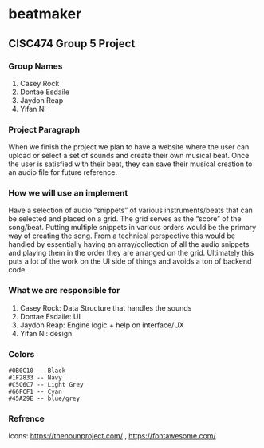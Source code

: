# beatmaker
CISC474 Group 5 Project
---
### Group Names 
1. Casey Rock
2. Dontae Esdaile
3. Jaydon Reap
4. Yifan Ni

### Project Paragraph
When we finish the project we plan to have a website where the user can upload or select a set of sounds and create their own musical beat. Once the user is satisfied with their beat, they can save their musical creation to an audio file for future reference. 
 
### How we will use an implement
Have a selection of audio “snippets” of various instruments/beats that can be selected and placed on a grid. The grid serves as the “score” of the song/beat. Putting multiple snippets in various orders would be the primary way of creating the song. From a technical perspective this would be handled by essentially having an array/collection of all the audio snippets and playing them in the order they are arranged on the grid. Ultimately this puts a lot of the work on the UI side of things and avoids a ton of backend code.
 
### What we are responsible for
1. Casey Rock: Data Structure that handles the sounds 
2. Dontae Esdaile: UI 
3. Jaydon Reap: Engine logic + help on interface/UX
4. Yifan Ni: design






### Colors 
```
#0B0C10 -- Black
#1F2833 -- Navy
#C5C6C7 -- Light Grey
#66FCF1 -- Cyan
#45A29E -- blue/grey
```


### Refrence 

Icons: https://thenounproject.com/ , https://fontawesome.com/
